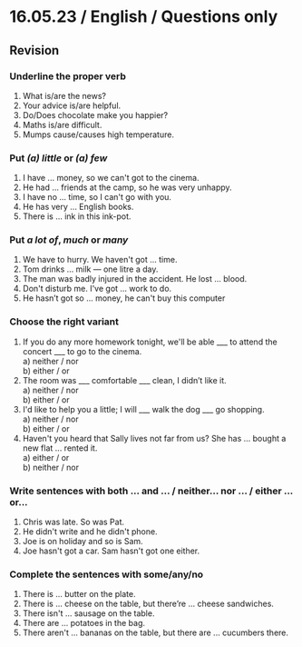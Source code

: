 # 16.05.23 / English / Questions only
## Revision

### Underline the proper verb
1. What is/are the news?
2. Your advice is/are helpful.
3. Do/Does chocolate make you happier?
4. Maths  is/are difficult.
5. Mumps cause/causes high temperature.

### Put ***(a) little*** or ***(a) few***
1. I have ... money, so we can't got to the cinema.
2. He had ... friends at the camp, so he was very unhappy.
3. I have no ... time, so I can't go with you.
4. He has very ... English books.
5. There is ... ink in this ink-pot.

### Put ***a lot of***, ***much*** or ***many***
1) We have to hurry. We haven't got ... time.
2) Tom drinks ... milk — one litre a day.
3) The man was badly injured in the accident. He lost ... blood.
4) Don't disturb me. I've got ... work to do.
5) He hasn’t  got so ... money, he can't buy this computer

### Choose the right variant
1. If you do any more homework tonight, we'll be able ___ to attend the concert ___ to go to the cinema.  
    a) neither / nor  
    b) either / or  
2. The room was ___ comfortable ___ clean, I didn’t  like it.  
    a) neither / nor  
    b) either / or  
3. I'd like to help you a little; I will ___ walk the dog ___ go shopping.  
    a) neither / nor  
    b) either / or  
4. Haven't you heard that Sally lives not far from us? She has ... bought a new flat ... rented it.  
    a) either / or  
    b) neither / nor  


### Write sentences with both ... and ... / neither... nor ... / either ... or...
1. Chris was late. So was Pat.
2. He didn't write and he didn't phone.
3. Joe is on holiday and so is Sam.
4. Joe hasn't got a car. Sam hasn't got one either.

### Complete the sentences with some/any/no
1. There is ... butter on the plate.
2. There is ... cheese on the table, but there’re ... cheese sandwiches.
3. There isn't ... sausage on the table.
4. There are ... potatoes in the bag.
5. There aren't ... bananas on the table, but there are ... cucumbers there.

